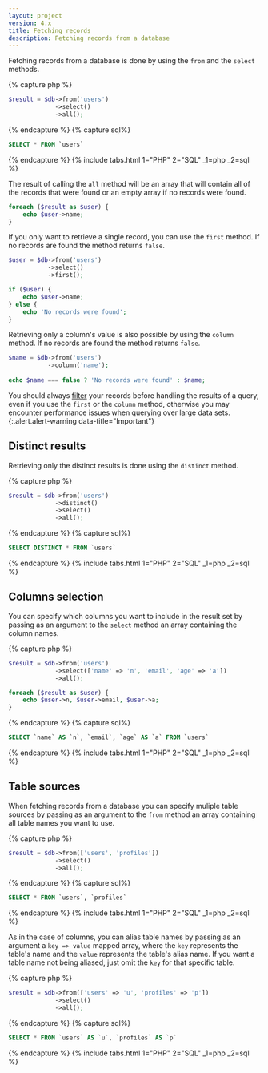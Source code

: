 ```yaml
---
layout: project
version: 4.x
title: Fetching records
description: Fetching records from a database
---
```


Fetching records from a database is done by using the `from` and the `select` methods. 


{% capture php %}
```php
$result = $db->from('users')
             ->select()
             ->all();
```
{% endcapture %}
{% capture sql%}
```sql
SELECT * FROM `users`
```
{% endcapture %}
{% include tabs.html 1="PHP" 2="SQL" _1=php _2=sql %}

The result of calling the `all` method will be an array that will contain all of the records 
that were found or an empty array if no records were found. 

```php
foreach ($result as $user) {
    echo $user->name;
}
```

If you only want to retrieve a single record, you can use the `first` method. 
If no records are found the method returns `false`. 

```php
$user = $db->from('users')
           ->select()
           ->first();

if ($user) {
    echo $user->name;
} else {
    echo 'No records were found';
}
```

Retrieving only a column's value is also possible by using the `column` method. 
If no records are found the method returns `false`. 

```php
$name = $db->from('users')
           ->column('name');
           
echo $name === false ? 'No records were found' : $name;
```

You should always [filter](filters.html) your records
before handling the results of a query, even if
you use the `first` or the `column` method, otherwise you may encounter performance
issues when querying over large data sets.
{:.alert.alert-warning data-title="Important"}

## Distinct results

Retrieving only the distinct results is done using the `distinct` method. 


{% capture php %}
```php
$result = $db->from('users')
             ->distinct()
             ->select()
             ->all();
```
{% endcapture %}
{% capture sql%}
```sql
SELECT DISTINCT * FROM `users`
```
{% endcapture %}
{% include tabs.html 1="PHP" 2="SQL" _1=php _2=sql %}

## Columns selection

 You can specify which columns you want to include in the result set by passing as an 
argument to the `select` method an array containing the column names. 


{% capture php %}
```php
$result = $db->from('users')
             ->select(['name' => 'n', 'email', 'age' => 'a'])
             ->all();

foreach ($result as $user) {
    echo $user->n, $user->email, $user->a;
}
```
{% endcapture %}
{% capture sql%}
```sql
SELECT `name` AS `n`, `email`, `age` AS `a` FROM `users`
```
{% endcapture %}
{% include tabs.html 1="PHP" 2="SQL" _1=php _2=sql %}

## Table sources

When fetching records from a database you can specify muliple table sources by 
passing as an argument to the `from` method an array containing all table names 
you want to use. 


{% capture php %}
```php
$result = $db->from(['users', 'profiles'])
             ->select()
             ->all();
```
{% endcapture %}
{% capture sql%}
```sql
SELECT * FROM `users`, `profiles`
```
{% endcapture %}
{% include tabs.html 1="PHP" 2="SQL" _1=php _2=sql %}

As in the case of columns, you can alias table names by passing as an argument 
a `key => value` mapped array, where the `key` represents the table's name and 
the `value` represents the table's alias name. If you want a table name not being 
aliased, just omit the `key` for that specific table. 


{% capture php %}
```php
$result = $db->from(['users' => 'u', 'profiles' => 'p'])
             ->select()
             ->all();
```
{% endcapture %}
{% capture sql%}
```sql
SELECT * FROM `users` AS `u`, `profiles` AS `p`
```
{% endcapture %}
{% include tabs.html 1="PHP" 2="SQL" _1=php _2=sql %}


